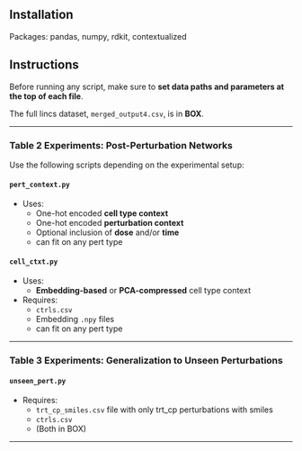 ## Installation

Packages: pandas, numpy, rdkit, contextualized

## Instructions 

Before running any script, make sure to **set data paths and parameters at the top of each file**.

The full lincs dataset, `merged_output4.csv`, is in **BOX**.

---

### Table 2 Experiments: Post-Perturbation Networks

Use the following scripts depending on the experimental setup:

#### `pert_context.py`

- Uses:
  - One-hot encoded **cell type context**
  - One-hot encoded **perturbation context**
  - Optional inclusion of **dose** and/or **time**
  - can fit on any pert type

#### `cell_ctxt.py`

- Uses:
  - **Embedding-based** or **PCA-compressed** cell type context
- Requires:
  - `ctrls.csv`
  - Embedding `.npy` files 
  - can fit on any pert type

---

### Table 3 Experiments: Generalization to Unseen Perturbations

#### `unseen_pert.py`

- Requires:
  - `trt_cp_smiles.csv` file with only trt_cp perturbations with smiles
  - `ctrls.csv`
  - (Both in BOX)

---
